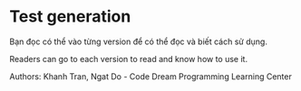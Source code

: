 # Test generation

Bạn đọc có thể vào từng version để có thể đọc và biết cách sử dụng.

Readers can go to each version to read and know how to use it.

Authors: Khanh Tran, Ngat Do - Code Dream Programming Learning Center